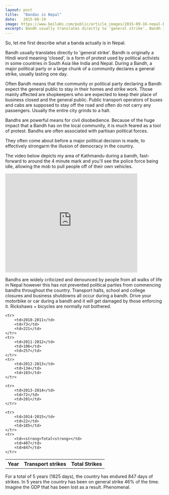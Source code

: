 ```yaml
---
layout: post
title:  "Bandas in Nepal"
date:   2015-08-19 
image: https://www.beilabs.com/public/article_images/2015-09-16-nepal-bandha/2015-09-16-nepal-bandha.png
excerpt: Bandh usually translates directly to 'general strike'. Bandh is originally a Hindi word meaning 'closed', is a form of protest used by political activists in some countries in South Asia like India and Nepal. During a Bandh, a major political party or a large chunk of a community declares a general strike, usually lasting one day.
---
```


So, let me first describe what a banda actually is in Nepal.  

Bandh usually translates directly to 'general strike'.   Bandh is originally a Hindi word meaning 'closed', is a form of protest used by political activists in some countries in South Asia like India and Nepal. During a Bandh, a major political party or a large chunk of a community declares a general strike, usually lasting one day.

Often Bandh means that the community or political party declaring a Bandh expect the general public to stay in their homes and strike work. Those mainly affected are shopkeepers who are expected to keep their place of business closed and the general public.  Public transport operators of buses and cabs are supposed to stay off the road and often do not carry any passengers.   Usually the entire city grinds to a halt.

Bandhs are powerful means for civil disobedience. Because of the huge impact that a Bandh has on the local community, it is much feared as a tool of protest.  Bandhs are often associated with partisan political forces.

They often come about before a major political decision is made, to effectively strongarm the illusion of democracy in the country.

The video below depicts my area of Kathmandu during a bandh, fast-forward to around the 4 minute mark and you'll see the police force being idle, allowing the mob to pull people off of their own vehicles. 

<iframe width="420" height="315" src="https://www.youtube.com/embed/aKAf_T9D6D4" frameborder="0" allowfullscreen></iframe>

Bandhs are widely criticized and denounced by people from all walks of life in Nepal however this has not prevented political parties from commencing bandhs throughout the country.  Transport halts, school and college closures and business shutdowns all occur during a bandh.  Drive your motorbike or car during a bandh and it will get damaged by those enforcing it.  Rickshaws + bicycles are normally not bothered.

<table>
    <tr>
        <th>Year</th>
        <th>Transport strikes</th>
        <th>Total Strikes</th>
    </tr>

    <tr>
        <td>2010-2011</td>
        <td>73</td>
        <td>221</td>
    </tr>
    <tr>
        <td>2011-2012</td>
        <td>106</td>
        <td>257</td>
    </tr>
    <tr>
        <td>2012-2013</td>
        <td>134</td>
        <td>183</td>
    </tr>

    <tr>
        <td>2013-2014</td>
        <td>72</td>
        <td>201</td>
    </tr>

    <tr>
        <td>2014-2015</td>
        <td>22</td>
        <td>185</td>
    </tr>
    <tr>
        <td><strong>Total<strong></td>
        <td>407</td>
        <td>847</td>
    </tr>
</table>


For a total of 5 years (1825 days), the country has endured 847 days of strikes.  In 5 years the country has been on general strike 46% of the time.  Imagine the GDP that has been lost as a result.  Phenomenal.  